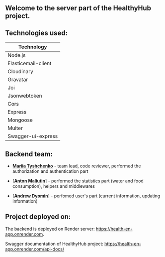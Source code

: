 ## Welcome to the server part of the HealthyHub project.

## Technologies used:

| Technology          |
| ------------------- |
| Node.js             |
| Elasticemail-client |
| Cloudinary          |
| Gravatar            |
| Joi                 |
| Jsonwebtoken        |
| Cors                |
| Express             |
| Mongoose            |
| Multer              |
| Swagger-ui-express  |

## Backend team:

- [**Mariia Tyshchenko**](https://github.com/M-Tyshchenko) - team lead, code reviewer, performed the authorization and authentication part

- [[**Anton Maliutin**](https://github.com/Enab13d)] - performed the statistics part (water and food consumption), helpers and middlewares

- [[**Andrew Dyomin**](https://github.com/AndrewDyomin)] - perfomed user's part (current information, updating information)

## Project deployed on:

The backend is deployed on Render server: https://health-en-app.onrender.com.

Swagger documentation of HealthyHub project: https://health-en-app.onrender.com/api-docs/
